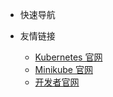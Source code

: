 <!-- _navbar.md -->

* 快速导航



* 友情链接
    * [Kubernetes 官网](https://kubernetes.io/)
    * [Minikube 官网](https://minikube.sigs.k8s.io/docs/)
    * [开发者官网](guide.md)
